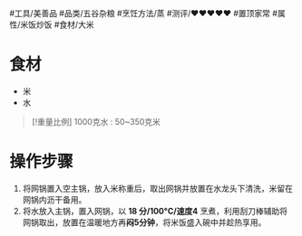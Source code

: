 #工具/美善品 #品类/五谷杂粮 #烹饪方法/蒸 #测评/♥♥♥♥♥ #置顶家常 #属性/米饭炒饭 #食材/大米

# 食材

- 米
- 水

>[!重量比例]
>1000克水 : 50~350克米

# 操作步骤

1. 将网锅置入空主锅，放入米称重后，取出网锅并放置在水龙头下清洗，米留在网锅内沥干备用。
2. 将水放入主锅，置入网锅，以 **18 分/100°C/速度4** 烹煮，利用刮刀棒辅助将网锅取出，放置在温暖地方再**闷5分钟**，将米饭盛入碗中并趁热享用。